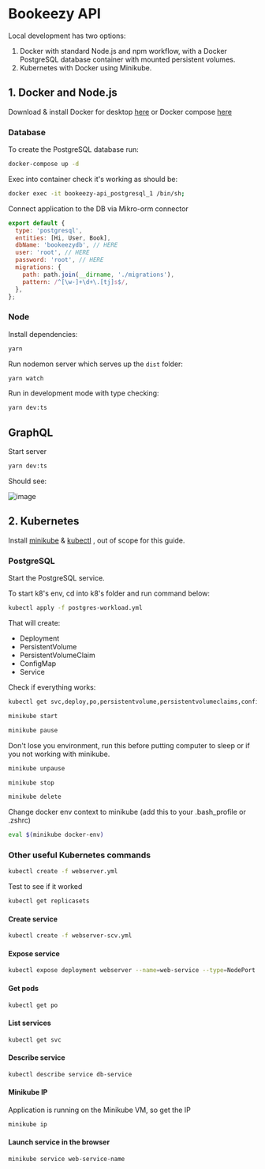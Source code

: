# Bookeezy API

Local development has two options:

1. Docker with standard Node.js and npm workflow, with a Docker PostgreSQL database container with mounted persistent volumes.
2. Kubernetes with Docker using Minikube.

## 1. Docker and Node.js

Download & install Docker for desktop [here](https://www.docker.com/get-started) or Docker compose [here](https://docs.docker.com/compose/)

### Database

To create the PostgreSQL database run:

```bash
docker-compose up -d
```

Exec into container check it's working as should be:

```bash
docker exec -it bookeezy-api_postgresql_1 /bin/sh;
```

Connect application to the DB via Mikro-orm connector

```javascript
export default {
  type: 'postgresql',
  entities: [Hi, User, Book],
  dbName: 'bookeezydb', // HERE
  user: 'root', // HERE
  password: 'root', // HERE
  migrations: {
    path: path.join(__dirname, './migrations'),
    pattern: /^[\w-]+\d+\.[tj]s$/,
  },
};
```

### Node

Install dependencies:

```bash
yarn
```

Run nodemon server which serves up the `dist` folder:

```bash
yarn watch
```

Run in development mode with type checking:

```bash
yarn dev:ts
```

## GraphQL

Start server

```bash
yarn dev:ts
```

Should see:

![image](https://user-images.githubusercontent.com/210504/134149956-6c794560-60f3-4e2b-969b-0786fd5c8a35.png)

## 2. Kubernetes

Install [minikube](www.minikube.sigs.k8s.io) & [kubectl](https://kubernetes.io/docs/tasks/tools/) , out of scope for this guide.

### PostgreSQL

Start the PostgreSQL service.

To start k8's env, cd into k8's folder and run command below:

```bash
kubectl apply -f postgres-workload.yml
```

That will create:

- Deployment
- PersistentVolume
- PersistentVolumeClaim
- ConfigMap
- Service

Check if everything works:

```bash
kubectl get svc,deploy,po,persistentvolume,persistentvolumeclaims,configmaps
```

```bash
minikube start
```

```bash
minikube pause
```

Don't lose you environment, run this before putting computer to sleep or if you not working with minikube.

```bash
minikube unpause
```

```bash
minikube stop
```

```bash
minikube delete
```

Change docker env context to minikube (add this to your .bash_profile or .zshrc)

```bash
eval $(minikube docker-env)
```

### Other useful Kubernetes commands

```bash
kubectl create -f webserver.yml
```

Test to see if it worked

```bash
kubectl get replicasets
```

#### Create service

```bash
kubectl create -f webserver-scv.yml
```

#### Expose service

```bash
kubectl expose deployment webserver --name=web-service --type=NodePort
```

#### Get pods

```bash
kubectl get po
```

#### List services

```bash
kubectl get svc
```

#### Describe service

```bash
kubectl describe service db-service
```

#### Minikube IP

Application is running on the Minikube VM, so get the IP

```bash
minikube ip
```

#### Launch service in the browser

```bash
minikube service web-service-name
```
